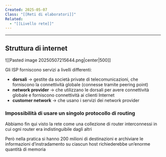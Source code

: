 ```yaml
---
Created: 2025-05-07
Class: "[[Reti di elaboratori]]"
Related:
  - "[[Livello rete]]"
---
```

---
## Struttura di internet
![[Pasted image 20250507215644.png|center|500]]

Gli ISP forniscono servizi a livelli differenti:
- **dorsali** → gestite da società private di telecomunicazioni, che forniscono la connettività globale (connesse tramite peering point)
- **network provider** → che utilizzano le dorsali per avere connettività globale e forniscono connettività ai clienti Internet
- **customer network** → che usano i servizi  dei network provider

### Impossibilità di usare un singolo protocollo di routing
Abbiamo fin qui visto la rete come una collezione di router interconnessi in cui ogni router era indistinguibile dagli altri

Però nella pratica si hanno 200 milioni di destinazioni e archiviare le informazioni d’instradamento su ciascun host richiederebbe un’enorme quantità di memoria